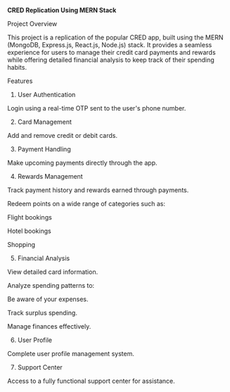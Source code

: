 **CRED Replication Using MERN Stack**

Project Overview

This project is a replication of the popular CRED app, built using the MERN (MongoDB, Express.js, React.js, Node.js) stack. It provides a seamless experience for users to manage their credit card payments and rewards while offering detailed financial analysis to keep track of their spending habits.

Features

1. User Authentication

Login using a real-time OTP sent to the user's phone number.

2. Card Management

Add and remove credit or debit cards.

3. Payment Handling

Make upcoming payments directly through the app.

4. Rewards Management

Track payment history and rewards earned through payments.

Redeem points on a wide range of categories such as:

Flight bookings

Hotel bookings

Shopping

5. Financial Analysis

View detailed card information.

Analyze spending patterns to:

Be aware of your expenses.

Track surplus spending.

Manage finances effectively.

6. User Profile

Complete user profile management system.

7. Support Center

Access to a fully functional support center for assistance.
